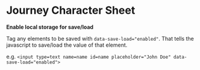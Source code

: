 # Journey Character Sheet

<strong>Enable local storage for save/load</strong>

Tag any elements to be saved with `data-save-load="enabled"`. That tells the javascript to save/load the value of that element.

e.g. `<input type=text name=name id=name placeholder="John Doe" data-save-load="enabled">`